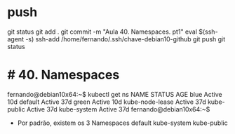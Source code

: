 

# ##############################################################################################################################################################
# ##############################################################################################################################################################
# ##############################################################################################################################################################
# ##############################################################################################################################################################
# push
git status
git add .
git commit -m "Aula 40. Namespaces. pt1"
eval $(ssh-agent -s)
ssh-add /home/fernando/.ssh/chave-debian10-github
git push
git status


# ##############################################################################################################################################################
# ##############################################################################################################################################################
# ##############################################################################################################################################################
# ##############################################################################################################################################################
# # 40. Namespaces

fernando@debian10x64:~$ kubectl get ns
NAME              STATUS   AGE
blue              Active   10d
default           Active   37d
green             Active   10d
kube-node-lease   Active   37d
kube-public       Active   37d
kube-system       Active   37d
fernando@debian10x64:~$


- Por padrão, existem os 3 Namespaces
default
kube-system
kube-public




